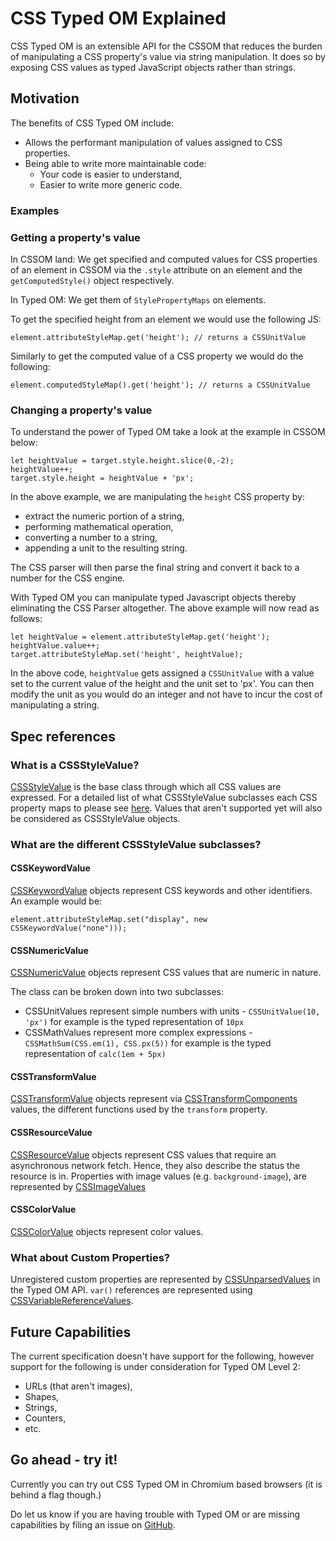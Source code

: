# CSS Typed OM Explained

CSS Typed OM is an extensible API for the CSSOM that reduces the burden of manipulating a CSS property's value via string manipulation. It does so by exposing CSS values as typed JavaScript objects rather than strings.

## Motivation

The benefits of CSS Typed OM include:
* Allows the performant manipulation of values assigned to CSS properties. 
* Being able to write more maintainable code:
	* Your code is easier to understand,
	* Easier to write more generic code.

### Examples

### Getting a property's value

In CSSOM land:
We get specified and computed values for CSS properties of an element in CSSOM via the `.style` attribute on an element and the `getComputedStyle()` object respectively. 

In Typed OM:
We get them of `StylePropertyMaps` on elements. 

To get the specified height from an element we would use the following JS:
```
element.attributeStyleMap.get('height'); // returns a CSSUnitValue
```

Similarly to get the computed value of a CSS property we would do the following: 
```
element.computedStyleMap().get('height'); // returns a CSSUnitValue
```

### Changing a property's value

To understand the power of Typed OM take a look at the example in CSSOM below:

```
let heightValue = target.style.height.slice(0,-2);
heightValue++;
target.style.height = heightValue + 'px';
```

In the above example, we are manipulating the `height` CSS property by:
* extract the numeric portion of a string,
* performing mathematical operation,
* converting a number to a string,
* appending a unit to the resulting string.

The CSS parser will then parse the final string and convert it back to a number for the CSS engine. 

With Typed OM you can manipulate typed Javascript objects thereby eliminating the CSS Parser altogether. The above example will now read as follows:

```
let heightValue = element.attributeStyleMap.get('height');
heightValue.value++;
target.attributeStyleMap.set('height', heightValue);
```

In the above code, `heightValue` gets assigned a `CSSUnitValue` with a value set to the current value of the height and the unit set to 'px'. You can then modify the unit as you would do an integer and not have to incur the cost of manipulating a string.

## Spec references

### What is a CSSStyleValue?

[CSSStyleValue](https://drafts.css-houdini.org/css-typed-om-1/#cssstylevalue) is the base class through which all CSS values are expressed. For a detailed list of what CSSStyleValue subclasses each CSS property maps to please see [here](PLACEHOLDER). Values that aren't supported yet will also be considered as CSSStyleValue objects.

### What are the different CSSStyleValue subclasses?

#### CSSKeywordValue

[CSSKeywordValue](https://drafts.css-houdini.org/css-typed-om-1/#csskeywordvalue) objects represent CSS keywords and other identifiers. An example would be:

```
element.attributeStyleMap.set("display", new CSSKeywordValue("none")));
```

#### CSSNumericValue

[CSSNumericValue](https://drafts.css-houdini.org/css-typed-om-1/#cssnumericvalue) objects represent CSS values that are numeric in nature. 

The class can be broken down into two subclasses: 
* CSSUnitValues represent simple numbers with units - `CSSUnitValue(10, 'px')` for example is the typed representation of `10px`
* CSSMathValues represent more complex expressions - `CSSMathSum(CSS.em(1), CSS.px(5))` for example is the typed representation of `calc(1em + 5px)`

#### CSSTransformValue

[CSSTransformValue](https://drafts.css-houdini.org/css-typed-om-1/#csstransformvalue) objects represent via [CSSTransformComponents](https://drafts.css-houdini.org/css-typed-om-1/#csstransformcomponent) values, the different functions used by the `transform` property. 

#### CSSResourceValue

[CSSResourceValue](https://drafts.css-houdini.org/css-typed-om-1/#resourcevalue-objects) objects represent CSS values that require an asynchronous network fetch. Hence, they also describe the status the resource is in. Properties with image values (e.g. `background-image`), are represented by [CSSImageValues](https://drafts.css-houdini.org/css-typed-om-1/#cssimagevalue)

#### CSSColorValue

[CSSColorValue](https://drafts.css-houdini.org/css-typed-om-1/#colorvalue-objects) objects represent color values.

### What about Custom Properties?

Unregistered custom properties are represented by [CSSUnparsedValues](https://drafts.css-houdini.org/css-typed-om-1/#cssunparsedvalue) in the Typed OM API. `var()` references are represented using [CSSVariableReferenceValues](https://drafts.css-houdini.org/css-typed-om-1/#cssvariablereferencevalue).

## Future Capabilities

The current specification doesn't have support for the following, however support for the following is under consideration for Typed OM Level 2:

* URLs (that aren't images),
* Shapes, 
* Strings, 
* Counters, 
* etc.

## Go ahead - try it!

Currently you can try out CSS Typed OM in Chromium based browsers (it is behind a flag though.)

Do let us know if you are having trouble with Typed OM or are missing capabilities by filing an issue on [GitHub](https://github.com/w3c/css-houdini-drafts/issues/new).
